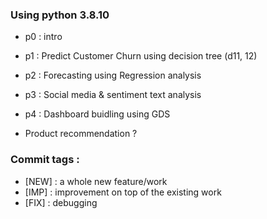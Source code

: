 ### Using python 3.8.10

- p0 : intro
- p1 : Predict Customer Churn using decision tree (d11, 12)
- p2 : Forecasting using Regression analysis
- p3 : Social media & sentiment text analysis
- p4 : Dashboard buidling using GDS

- Product recommendation ?

### Commit tags :

- [NEW] : a whole new feature/work
- [IMP] : improvement on top of the existing work
- [FIX] : debugging
